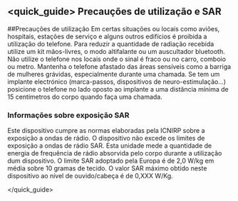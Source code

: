 ## <quick_guide> Precauções de utilização e SAR
##Precauções de utilização
Em certas situações ou locais como aviões, hospitais, estações de serviço e alguns outros edifícios é proibida a utilização do telefone. Para reduzir a quantidade de radiação recebida utilize um kit mãos-livres, o modo altifalante ou um auscultador bluetooth. Não  utilize o telefone nos locais onde o sinal é fraco ou no carro, comboio ou metro. Mantenha o telefone afastado das áreas sensíveis como a barriga de mulheres grávidas, especialmente durante uma chamada. Se tem um implante electrónico (marca-passos, dispositivos de neuro-estimulação...) posicione o telefone no lado oposto ao implante a uma distância mínima de 15 centímetros do corpo quando faça uma chamada.

### Informações sobre exposição SAR
Este dispositivo cumpre as normas elaboradas pela ICNIRP sobre a exposição a ondas de rádio. O dispositivo não excede os limites de exposição a ondas de rádio SAR. Esta unidade mede a quantidade de energia de frequência de rádio absorvida pelo corpo durante a utilização dum dispositivo. O limite SAR adoptado pela Europa é de 2,0 W/kg em média sobre 10 gramas de tecido. O valor SAR máximo obtido neste dispositivo ao nível de ouvido/cabeça é de 0,XXX W/Kg.

</quick_guide> 
